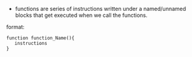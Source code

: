  - functions are series of instructions written under a named/unnamed blocks that get executed when we call the functions.

 format:
 ```
 function function_Name(){
    instructions
 }
 ```